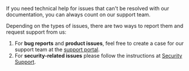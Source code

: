 If you need technical help for issues that can't be resolved with our documentation, you can always count on our support team.

Depending on the types of issues, there are two ways to report them and request support from us:

1. For **bug reports** and **product issues**, feel free to create a case for our support team at the [support portal](https://support.spryker.com).
2. For **security-related issues** please follow the instructions at [Security Support](https://documentation.spryker.com/docs/security-support).